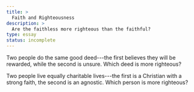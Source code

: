 ```yaml
---
title: >
  Faith and Righteousness
description: >
  Are the faithless more righteous than the faithful?
type: essay
status: incomplete
---
```

Two people do the same good deed---the first believes they will be rewarded, while the second is unsure.  Which deed is more righteous?

Two people live equally charitable lives---the first is a Christian with a strong faith, the second is an agnostic.  Which person is more righteous?
